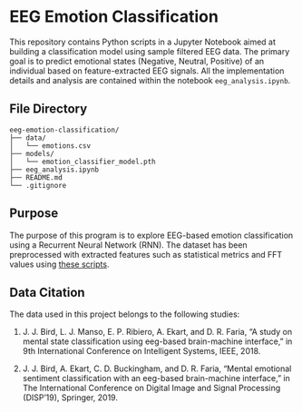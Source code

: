 # EEG Emotion Classification

This repository contains Python scripts in a Jupyter Notebook aimed at building a classification model using sample filtered EEG data. The primary goal is to predict emotional states (Negative, Neutral, Positive) of an individual based on feature-extracted EEG signals. All the implementation details and analysis are contained within the notebook `eeg_analysis.ipynb`.

## File Directory
```
eeg-emotion-classification/
├── data/
│   └── emotions.csv
├── models/
│   └── emotion_classifier_model.pth
├── eeg_analysis.ipynb
├── README.md
└── .gitignore
```

## Purpose
The purpose of this program is to explore EEG-based emotion classification using a Recurrent Neural Network (RNN). The dataset has been preprocessed with extracted features such as statistical metrics and FFT values using [these scripts](https://github.com/jordan-bird/eeg-feature-generation).

## Data Citation
The data used in this project belongs to the following studies:

1. J. J. Bird, L. J. Manso, E. P. Ribiero, A. Ekart, and D. R. Faria, “A study on mental state classification using eeg-based brain-machine interface,” in 9th International Conference on Intelligent Systems, IEEE, 2018.

2. J. J. Bird, A. Ekart, C. D. Buckingham, and D. R. Faria, “Mental emotional sentiment classification with an eeg-based brain-machine interface,” in The International Conference on Digital Image and Signal Processing (DISP’19), Springer, 2019.
